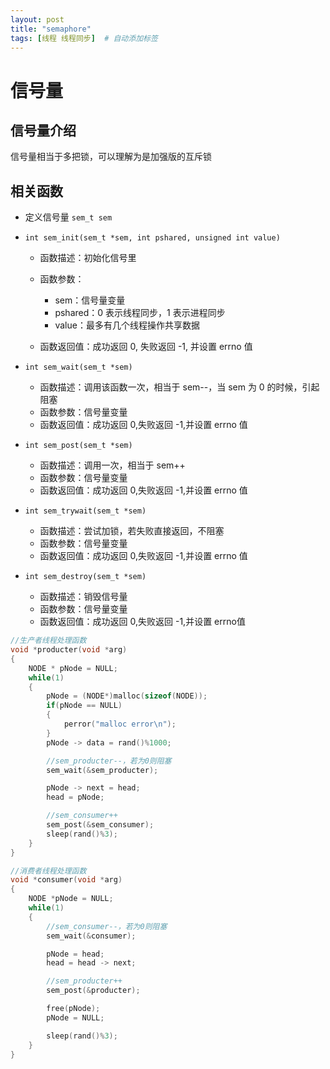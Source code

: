 ```yaml
---
layout: post
title: "semaphore"
tags: [线程 线程同步]  # 自动添加标签
---
```


# 信号量

## 信号量介绍

信号量相当于多把锁，可以理解为是加强版的互斥锁

## 相关函数

- 定义信号量 `sem_t sem`
- `int sem_init(sem_t *sem, int pshared, unsigned int value)`

  - 函数描述：初始化信号里
  - 函数参数：
  
    - sem：信号量变量
    - pshared：0 表示线程同步，1 表示进程同步
    - value：最多有几个线程操作共享数据
  - 函数返回值：成功返回 0, 失败返回 -1, 并设置 errno 值

- `int sem_wait(sem_t *sem)`

  - 函数描述：调用该函数一次，相当于 sem--，当 sem 为 0 的时候，引起阻塞
  - 函数参数：信号量变量
  - 函数返回值：成功返回 0,失败返回 -1,并设置 errno 值

- `int sem_post(sem_t *sem)`

  - 函数描述：调用一次，相当于 sem++
  - 函数参数：信号量变量
  - 函数返回值：成功返回 0,失败返回 -1,并设置 errno 值

- `int sem_trywait(sem_t *sem)`

  - 函数描述：尝试加锁，若失败直接返回，不阻塞
  - 函数参数：信号量变量
  - 函数返回值：成功返回 0,失败返回 -1,并设置 errno 值

- `int sem_destroy(sem_t *sem)`

  - 函数描述：销毁信号量
  - 函数参数：信号量变量
  - 函数返回值：成功返回 0,失败返回 -1,并设置 errno值

```c
//生产者线程处理函数
void *producter(void *arg)
{
    NODE * pNode = NULL;
    while(1)
    {
        pNode = (NODE*)malloc(sizeof(NODE));
        if(pNode == NULL)
        {
            perror("malloc error\n");
        }
        pNode -> data = rand()%1000;

        //sem_producter--，若为0则阻塞
        sem_wait(&sem_producter);

        pNode -> next = head;
        head = pNode;

        //sem_consumer++
        sem_post(&sem_consumer);
        sleep(rand()%3);
    }
}
```

```c
//消费者线程处理函数
void *consumer(void *arg)
{
    NODE *pNode = NULL;
    while(1)
    {
        //sem_consumer--，若为0则阻塞
        sem_wait(&consumer);

        pNode = head;
        head = head -> next;

        //sem_producter++
        sem_post(&producter);

        free(pNode);
        pNode = NULL;

        sleep(rand()%3);
    } 
}
```

